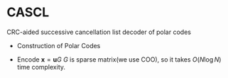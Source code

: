 # CASCL
CRC-aided successive cancellation list decoder of polar codes

- Construction of Polar Codes

- Encode
$\bm{x} = \bm{u} G$
$G$ is sparse matrix(we use COO), so it takes $O(N \log N)$ time complexity.
